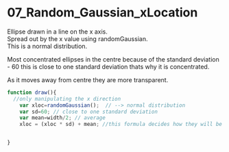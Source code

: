 # 07_Random_Gaussian_xLocation

Ellipse drawn in a line on the x axis.</br>
Spread out by the x value using randomGaussian.</br> 
This is a normal distribution. </br>

Most concentrated ellipses in the centre because of the standard deviation - 60 this is close to one standard deviation thats why it is concentrated.</br>

As it moves away from centre they are more transparent.</br>

```js
function draw(){
  //only manipulating the x direction
	var xloc=randomGaussian();  // --> normal distribution
	var sd=60; // close to one standard deviation
	var mean=width/2; // average 
	xloc = (xloc * sd) + mean; //this formula decides how they will be distributed


}
```
